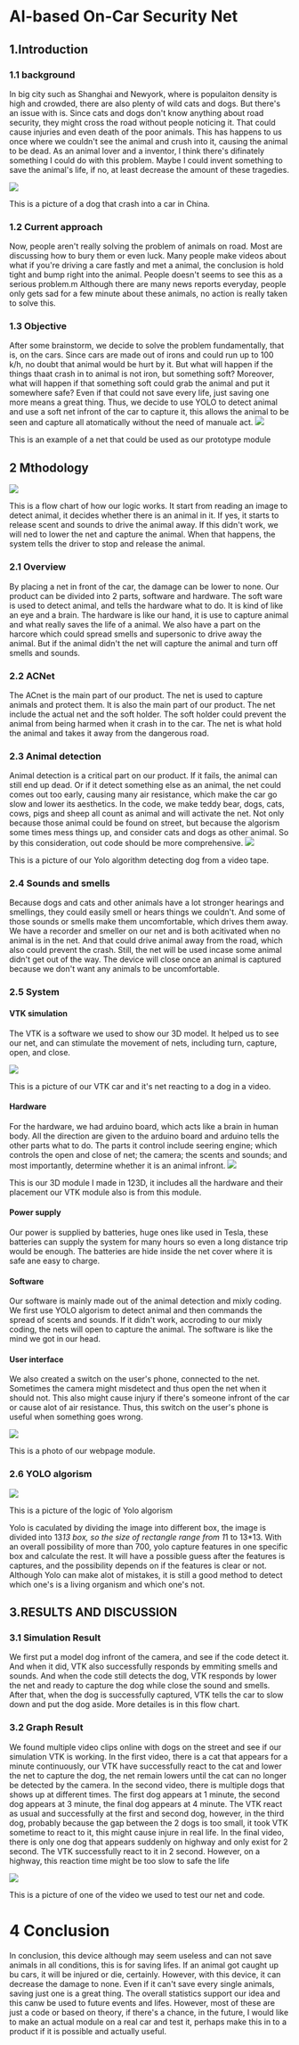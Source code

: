 # AI-based On-Car Security Net

## 1.Introduction

### 1.1 background

In big city such as Shanghai and Newyork, where is populaiton density is high and crowded, there are also plenty of wild cats and dogs. But there's an issue with is. 
Since cats and dogs don't know anything about road security, they might cross the road without people noticing it. That could cause injuries and even death of  the poor animals. This has happens to us once where we couldn't see the animal and crush into it, causing the animal to be dead. As an animal lover and a inventor, I  think there's difinately something I could do with this problem. Maybe I could invent something to save the animal's life, if no, at least decrease the amount of these  tragedies.

![](https://raw.githubusercontent.com/MMean-YingDie/MMean-YingDie.github.io/main/u%3D490135195%2C4184572886%26fm%3D253%26fmt%3Dauto%26app%3D138%26f%3DJPEG.webp)

This is a picture of a dog that crash into a car in China.

### 1.2 Current approach

Now, people aren't really solving the problem of animals on road. Most are discussing how to bury them or even luck. Many people make videos about what if  you're driving a care fastly and met a animal, the conclusion is hold tight and bump right into the animal. People doesn't seems to see this as a serious problem.m  Although there are many news reports everyday, people only gets sad for a few minute about these animals, no action is really taken to solve this.

### 1.3 Objective

After some brainstorm, we decide to solve the problem fundamentally, that is, on the cars. Since cars are made out of irons and could run up to 100 k/h, no  doubt that  animal would be hurt by it. But what will happen if the things thaat crash in to animal is not iron, but something soft? Moreover, what will happen if that  something soft could grab the animal and put it somewhere safe? Even if that could not save every life, just saving one more means a great thing. Thus, we decide to  use YOLO to detect animal and use a soft net infront of the car to capture it, this allows the animal to be seen and capture all atomatically without the need of  manuale act.
![](https://raw.githubusercontent.com/MMean-YingDie/MMean-YingDie.github.io/main/lQLPJxbdmTejMwXNAZDNAZCwr1ZxZWwWvigDbCIf7sCFAA_400_400.png_720x720q90g.jpg)

This is an example of a net that could be used as our prototype module

## 2 Mthodology
![](https://raw.githubusercontent.com/MMean-YingDie/MMean-YingDie.github.io/main/logic%20map.png)

This is a flow chart of how our logic works. It start from reading an image to detect animal, it decides whether there is an animal in it. If yes, it starts to release  scent and sounds to drive the animal away. If this didn't work, we will ned to lower the net and capture the animal. When that happens, the system tells the driver to  stop and release the animal.

### 2.1 Overview

By placing a net in front of the car, the damage can be lower to none. Our product can be divided into 2 parts, software and hardware. The soft ware is used to  detect animal, and tells the hardware what to do. It is kind of like an eye and a brain. The hardware is like our hand, it is use to capture animal and what really  saves the life of a animal. We also have a part on the harcore which could spread smells and supersonic to drive away the animal. But if the animal didn't the net will  capture the animal and turn off smells and sounds.
	
### 2.2 ACNet

The ACnet is the main part of our product. The net is used to capture animals and protect them. It is also the main part of our product. The net include the  actual net and the soft holder. The soft holder could prevent the animal from being harmed when it crash in to the car. The net is what hold the animal and takes it  away from the dangerous road.

### 2.3 Animal detection

Animal detection is a critical part on our product. If it fails, the animal can still end up dead. Or if it detect something else as an animal, the net could  comes out too early, causing many air resistance, which make the car go slow and lower its aesthetics. In the code, we make teddy bear, dogs, cats, cows, pigs and  sheep all count as animal and will activate the net. Not only because those animal could be found on street, but because the algorism some times mess things up, and  consider cats and dogs as other animal. So by this consideration, out code should be more comprehensive.
![](https://raw.githubusercontent.com/MMean-YingDie/MMean-YingDie.github.io/main/dog%20crossing%20street%201.PNG)

This is a picture of our Yolo algorithm detecting dog from a video tape.

### 2.4 Sounds and smells

Because dogs and cats and other animals have a lot stronger hearings and smellings, they could easily smell or hears things we couldn't. And some of those  sounds or smells make them uncomfortable, which drives them away. We have a recorder and smeller on our net and is both acitivated when no animal is in the net. And  that could drive animal away from the road, which also could prevent the crash. Still, the net will be used incase some animal didn't get out of the way. The device  will close once an animal is captured because we don't want any animals to be uncomfortable.


### 2.5 System 

#### VTK simulation

The VTK is a software we used to show our 3D model. It helped us to see our net, and can stimulate the movement of nets, including turn, capture, open, and  close.

![](https://raw.githubusercontent.com/MMean-YingDie/MMean-YingDie.github.io/main/simulation.PNG)

This is a picture of our VTK car and it's net reacting to a dog in a video.

#### Hardware

For the hardware, we had arduino board, which acts like a brain in human body. All the direction are given to the arduino board and arduino tells the other  parts what to do. The parts it control include seering engine; which controls the open and close of net; the camera; the scents and sounds; and most importantly,  determine whether it is an animal infront. 
![](https://raw.githubusercontent.com/MMean-YingDie/MMean-YingDie.github.io/main/%E7%BB%93%E6%9E%842.png)

This is our 3D module I made in 123D, it includes all the hardware and their placement our VTK module also is from this module.

#### Power supply

Our power is supplied by batteries, huge ones like used in Tesla, these batteries can supply the system for many hours so even a long distance trip would be  enough. The batteries are hide inside the net cover where it is safe ane easy to charge.

#### Software

Our software is mainly made out of the animal detection and mixly coding. We first use YOLO algorism to detect animal and then commands the spread of scents  and sounds. If it didn't work, accroding to our mixly coding, the nets will open to capture the animal. The software is like the mind we got in our head.

#### User interface	

We also created a switch on the user's phone, connected to the net. Sometimes the camera might misdetect and thus open the net when it should not. This also  might cause injury if there's someone infront of the car or cause alot of air resistance. Thus, this switch on the user's phone is useful when something goes wrong.

![](https://raw.githubusercontent.com/MMean-YingDie/MMean-YingDie.github.io/main/userinterface.PNG)

This is a photo of our webpage module.

### 2.6 YOLO algorism
![](https://raw.githubusercontent.com/MMean-YingDie/MMean-YingDie.github.io/main/how-yolo-algorithm-works.jpg)

This is a picture of the logic of Yolo algorism

Yolo is caculated by dividing the image into different box, the image is divided into 13*13 box, so the size of rectangle range from 1*1 to 13*13. With an overall  possibility of more than 700, yolo capture features in one specific box and calculate the rest. It will have a possible guess after the features is captures, and the    possibility depends on if the features is clear or not. Although Yolo can make alot of mistakes, it is still a good method to detect which one's is a living organism    and which one's not.


## 3.RESULTS AND DISCUSSION

### 3.1 Simulation Result

We first put a model dog infront of the camera, and see if the code detect it. And when it did, VTK also successfully responds by emmiting smells and sounds.  And when the code still detects the dog, VTK responds by lower the net and ready to capture the dog while close the sound and smells. After that, when the dog is  successfully captured, VTK tells the car to slow down and put the dog aside. More detailes is in this flow chart.

### 3.2 Graph Result

We found multiple video clips online with dogs on the street and see if our simulation VTK is working. In the first video, there is a cat that appears for a  minute continuously, our VTK have successfully react to the cat and lower the net to capture the dog, the net remain lowers until the cat can no longer be detected by  the camera.
In the second video, there is multiple dogs that shows up at different times. The first dog appears at 1 minute, the second dog appears at 3 minute, the final  dog appears at 4 minute. The VTK react as usual and successfully at the first and second dog, however, in the third dog, probably because the gap between the 2 dogs is  too small, it took VTK sometime to react to it, this might cause injure in real life.
In the final video, there is only one dog that appears suddenly on highway and only exist for 2 second. The VTK successfully react to it in 2 second. However,  on a highway, this reaction time might be too slow to safe the life

![](https://raw.githubusercontent.com/MMean-YingDie/MMean-YingDie.github.io/main/u%3D11001331%2C1772941715%26fm%3D253%26fmt%3Dauto%26app%3D138%26f%3DJPEG.webp)

This is a picture of one of the video we used to test our net and code.
	

# 4 Conclusion

In conclusion, this device although may seem useless and can not save animals in all conditions, this is for saving lifes. If an animal got caught up bu cars,  it will be injured or die, certainly. However, with this device, it can decrease the damage to none. Even if it can't save every single animals, saving just one is a  great thing. The overall statistics support our idea and this canw be used to future events and lifes. However, most of these are just a code or based on theory, if there's a chance, in the future, I would like to make an actual module on a real car and test it, perhaps make this in to a product if it is possible and actually useful.
